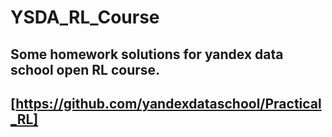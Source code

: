 # YSDA_RL_Course

## Some homework solutions for yandex data school open RL course.
## [https://github.com/yandexdataschool/Practical_RL]
